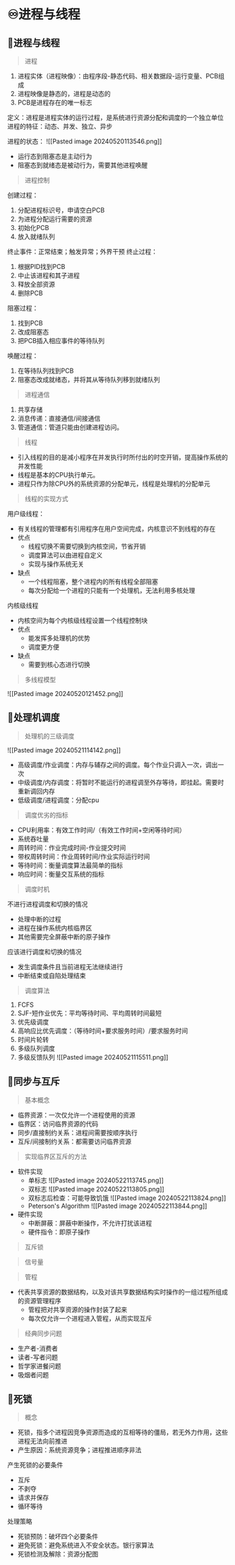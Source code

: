 # ♾️进程与线程
## 💫进程与线程
> 进程

1. 进程实体（进程映像）：由程序段-静态代码、相关数据段-运行变量、PCB组成
2. 进程映像是静态的，进程是动态的
3. PCB是进程存在的唯一标志

定义：进程是进程实体的运行过程，是系统进行资源分配和调度的一个独立单位
进程的特征：动态、并发、独立、异步

进程的状态：
![[Pasted image 20240520113546.png]]
- 运行态到阻塞态是主动行为
- 阻塞态到就绪态是被动行为，需要其他进程唤醒

> 进程控制

创建过程：
1. 分配进程标识号，申请空白PCB
2. 为进程分配运行需要的资源
3. 初始化PCB
4. 放入就绪队列

终止事件：正常结束；触发异常；外界干预
终止过程：
1. 根据PID找到PCB
2. 中止该进程和其子进程
3. 释放全部资源
4. 删除PCB

阻塞过程：
1. 找到PCB
2. 改成阻塞态
3. 把PCB插入相应事件的等待队列

唤醒过程：
1. 在等待队列找到PCB
2. 阻塞态改成就绪态，并将其从等待队列移到就绪队列

> 进程通信

1. 共享存储
2. 消息传递：直接通信/间接通信
3. 管道通信：管道只能由创建进程访问。

> 线程

- 引入线程的目的是减小程序在并发执行时所付出的时空开销，提高操作系统的并发性能
- 线程是基本的CPU执行单元。
- 进程只作为除CPU外的系统资源的分配单元，线程是处理机的分配单元

> 线程的实现方式

用户级线程：
- 有关线程的管理都有引用程序在用户空间完成，内核意识不到线程的存在
- 优点
	- 线程切换不需要切换到内核空间，节省开销
	- 调度算法可以由进程自定义
	- 实现与操作系统无关
- 缺点
	- 一个线程阻塞，整个进程内的所有线程全部阻塞
	- 每次分配给一个进程的只能有一个处理机，无法利用多核处理

内核级线程
- 内核空间为每个内核级线程设置一个线程控制块
- 优点
	- 能发挥多处理机的优势
	- 调度更方便
- 缺点
	- 需要到核心态进行切换

> 多线程模型

![[Pasted image 20240520121452.png]]

## 💫处理机调度
> 处理机的三级调度


![[Pasted image 20240521114142.png]]
- 高级调度/作业调度：内存与辅存之间的调度。每个作业只调入一次，调出一次
- 中级调度/内存调度：将暂时不能运行的进程调至外存等待，即挂起。需要时重新调回内存
- 低级调度/进程调度：分配cpu

> 调度优劣的指标

- CPU利用率：有效工作时间/（有效工作时间+空闲等待时间）
- 系统吞吐量
- 周转时间：作业完成时间-作业提交时间
- 带权周转时间：作业周转时间/作业实际运行时间
- 等待时间：衡量调度算法最简单的指标
- 响应时间：衡量交互系统的指标

> 调度时机

不进行进程调度和切换的情况
- 处理中断的过程
- 进程在操作系统内核临界区
- 其他需要完全屏蔽中断的原子操作

应该进行调度和切换的情况
- 发生调度条件且当前进程无法继续进行
- 中断结束或自陷处理结束

> 调度算法

1. FCFS
2. SJF-短作业优先：平均等待时间、平均周转时间最短
3. 优先级调度
4. 高响应比优先调度：（等待时间+要求服务时间）/要求服务时间
5. 时间片轮转
6. 多级队列调度
7. 多级反馈队列
![[Pasted image 20240521115511.png]]

## 💫同步与互斥
> 基本概念

- 临界资源：一次仅允许一个进程使用的资源
- 临界区：访问临界资源的代码
- 同步/直接制约关系：进程间需要按顺序执行
- 互斥/间接制约关系：都需要访问临界资源

> 实现临界区互斥的方法

- 软件实现
	- 单标志
		![[Pasted image 20240522113745.png]]
	- 双标志
		![[Pasted image 20240522113805.png]]
	- 双标志后检查：可能导致饥饿
		![[Pasted image 20240522113824.png]]
	- Peterson's Algorithm
		![[Pasted image 20240522113844.png]]
- 硬件实现
	- 中断屏蔽：屏蔽中断操作，不允许打扰该进程
	- 硬件指令：即原子操作

> 互斥锁

> 信号量

> 管程

- 代表共享资源的数据结构，以及对该共享数据结构实时操作的一组过程所组成的资源管理程序
	- 管程把对共享资源的操作封装了起来
	- 每次仅允许一个进程进入管程，从而实现互斥

> 经典同步问题

- 生产者-消费者
- 读者-写者问题
- 哲学家进餐问题
- 吸烟者问题

## 💫死锁
> 概念

- 死锁，指多个进程因竞争资源而造成的互相等待的僵局，若无外力作用，这些进程无法向前推进
- 产生原因：系统资源竞争；进程推进顺序非法

产生死锁的必要条件
- 互斥
- 不剥夺
- 请求并保存
- 循环等待

处理策略
- 死锁预防：破坏四个必要条件
- 避免死锁：避免系统进入不安全状态。银行家算法
- 死锁检测及解除：资源分配图
